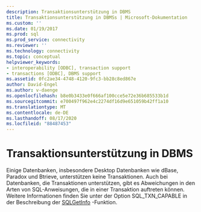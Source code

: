 ```yaml
---
description: Transaktionsunterstützung in DBMS
title: Transaktionsunterstützung in DBMSs | Microsoft-Dokumentation
ms.custom: ''
ms.date: 01/19/2017
ms.prod: sql
ms.prod_service: connectivity
ms.reviewer: ''
ms.technology: connectivity
ms.topic: conceptual
helpviewer_keywords:
- interoperability [ODBC], transaction support
- transactions [ODBC], DBMS support
ms.assetid: 0fc2ae34-4748-4120-9fc3-bb28c8ed867e
author: David-Engel
ms.author: v-daenge
ms.openlocfilehash: b8e0b3433e0f666af100cce5e72e36b685533b1d
ms.sourcegitcommit: e700497f962e4c2274df16d9e651059b42ff1a10
ms.translationtype: MT
ms.contentlocale: de-DE
ms.lasthandoff: 08/17/2020
ms.locfileid: "88487453"
---
```

# <a name="transaction-support-in-dbmss"></a>Transaktionsunterstützung in DBMS
Einige Datenbanken, insbesondere Desktop Datenbanken wie dBase, Paradox und Btrieve, unterstützen keine Transaktionen. Auch bei Datenbanken, die Transaktionen unterstützen, gibt es Abweichungen in den Arten von SQL-Anweisungen, die in einer Transaktion auftreten können. Weitere Informationen finden Sie unter der Option SQL_TXN_CAPABLE in der Beschreibung der [SQLGetInfo](../../../odbc/reference/syntax/sqlgetinfo-function.md) -Funktion.
